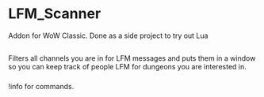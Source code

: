 # LFM_Scanner
Addon for WoW Classic. Done as a side project to try out Lua

##
Filters all channels you are in for LFM messages and puts them in a window so you can keep track of people LFM for dungeons you are interested in.

###
!info for commands.